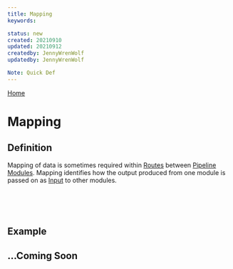 ```yaml
---
title: Mapping
keywords: 

status: new
created: 20210910
updated: 20210912
createdby: JennyWrenWolf
updatedby: JennyWrenWolf

Note: Quick Def
---
```

[Home](../Index.md)

# Mapping

## Definition
Mapping of data is sometimes required within [Routes](./Glossary/Route.md) between [Pipeline Modules](./Glossary/PipelineModule.md).  Mapping identifies how the output produced from one module is passed on as [Input](./Glossary/Input.md) to other modules.

<br>
<br>
<br>

## Example

## ...Coming Soon
